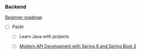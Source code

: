### Backend
[Beginner roadmap](https://roadmap.sh/backend?r=backend-beginner)
- [ ] Packt
	- [ ] Learn Java with projects
	- [ ] [Modern API Development with Spring 6 and Spring Boot 3](https://www.packtpub.com/en-es/product/modern-api-development-with-spring-6-and-spring-boot-3-9781803244563)

